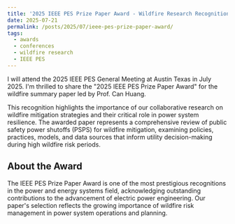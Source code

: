 ```yaml
---
title: '2025 IEEE PES Prize Paper Award - Wildfire Research Recognition'
date: 2025-07-21
permalink: /posts/2025/07/ieee-pes-prize-paper-award/
tags:
  - awards
  - conferences
  - wildfire research
  - IEEE PES
---
```


I will attend the 2025 IEEE PES General Meeting at Austin Texas in July 2025. I'm thrilled to share the "2025 IEEE PES Prize Paper Award" for the wildfire summary paper led by Prof. Can Huang.

This recognition highlights the importance of our collaborative research on wildfire mitigation strategies and their critical role in power system resilience. The awarded paper represents a comprehensive review of public safety power shutoffs (PSPS) for wildfire mitigation, examining policies, practices, models, and data sources that inform utility decision-making during high wildfire risk periods.

## About the Award

The IEEE PES Prize Paper Award is one of the most prestigious recognitions in the power and energy systems field, acknowledging outstanding contributions to the advancement of electric power engineering. Our paper's selection reflects the growing importance of wildfire risk management in power system operations and planning.
